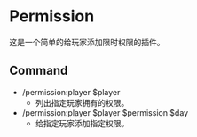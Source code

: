# Permission
这是一个简单的给玩家添加限时权限的插件。

## Command
- /permission:player $player
    - 列出指定玩家拥有的权限。
- /permission:player $player $permission $day
    - 给指定玩家添加指定权限。

